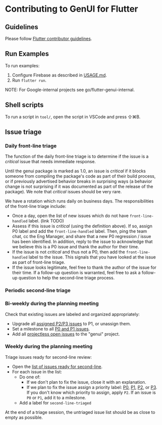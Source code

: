 # Contributing to GenUI for Flutter

## Guidelines

Please follow [Flutter contributor guidelines][flutter_guidelines].

## Run Examples

To run examples:

1. Configure Firebase as described in [USAGE.md][usage_md].
2. Run `flutter run`.

NOTE: For Google-internal projects see go/flutter-genui-internal.

## Shell scripts

To run a script in `tool/`, open the script in VSCode and press ⇧⌘B.

## Issue triage

### Daily front-line triage

The function of the daily front-line triage is to determine if the issue
is a _critical_ issue that needs immediate response.

Until the genui package is marked as 1.0,
an issue is _critical_ if it blocks someone from compiling the
package's code as part of their build process, or if previously
advertised behavior breaks in surprising ways (a behavior change
is not surprising if it was documented as part of the release
of the package).
We note that _critical_ issues should be very rare.

We have a rotation which runs daily on business days. The responsibilities
of the front-line triage include:

* Once a day, open the list of new issues which do not have
  `front-line-handled` label. (link TODO)
* Assess if this issue is _critical_ (using the definition above).
  If so, assign P0 label and add the `front-line-handled` label. Then,
  ping the team chat, cc the Eng Manager, and share that a new P0
  regression / issue has been identified. In addition, reply to the issue
  to acknowledge that we believe this is a P0 issue and thank the
  author for their time.
* If the issue is not _critical_ and thus not a P0, then add
  the `front-line-handled` label to the issue. This signals that you have
  looked at the issue as part of front-line triage.
* If the issue looks legitimate, feel free to thank the author
  of the issue for their time. If a follow-up question is warranted,
  feel free to ask a follow-up question to help the second-line
  triage process.

### Periodic second-line triage

### Bi-weekly during the planning meeting

Check that existing issues are labeled and organized appropriately:

* Upgrade all [assigned P2/P3 issues][assigned_p2_p3_issues] to P1, or unassign
  them.
* Set a milestone to all [P0 and P1 issues][p0_p1_issues_without_milestone].
* Add all [projectless open issues][projectless_open_issues] to the "genui" project.

### Weekly during the planning meeting

Triage issues ready for second-line review:

* Open the [list of issues ready for second-line][ready-for-second-line].
* For each issue in the list:
  * Do one of:
    * If we don't plan to fix the issue, close it with an explanation.
    * If we plan to fix the issue assign a priority label:
      [P0][P0], [P1][P1], [P2][P2], or [P3][P3]. If you don't know which priority
      to assign, apply `P2`. If an issue is `P0` or `P1`, add it to a milestone.
  * Add a label for `second-line-triaged`

At the end of a triage session, the untriaged issue list should be as close to
empty as possible.

[flutter_guidelines]: https://github.com/flutter/flutter/blob/master/CONTRIBUTING.md
[usage_md]: packages/flutter_genui/USAGE.md#configure-firebase
[assigned_p2_p3_issues]: https://github.com/flutter/genui/issues?q=is%3Aopen%20is%3Aissue%20label%3AP2%2CP3%20assignee%3A*
[p0_p1_issues_without_milestone]: https://github.com/flutter/genui/issues?q=is%3Aopen%20is%3Aissue%20label%3AP1%2CP0%20no%3Amilestone
[projectless_open_issues]: https://github.com/flutter/genui/issues?q=is%3Aopen%20is%3Aissue%20no%3Aproject
[ready-for-second-line]: https://github.com/flutter/genui/issues?q=is%3Aissue%20state%3Aopen%20label%3Afront-line-handled%20-label%3Asecond-line-triaged
[P0]: https://github.com/flutter/genui/labels?q=P0
[P1]: https://github.com/flutter/genui/labels?q=P1
[P2]: https://github.com/flutter/genui/labels?q=P2
[P3]: https://github.com/flutter/genui/labels?q=P3
